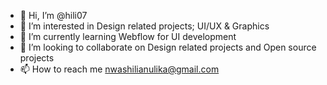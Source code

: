 - 👋 Hi, I’m @hili07
- 👀 I’m interested in Design related projects; UI/UX & Graphics
- 🌱 I’m currently learning Webflow for UI development
- 💞️ I’m looking to collaborate on Design related projects and Open source projects
- 📫 How to reach me nwashilianulika@gmail.com

<!---
hili07/hili07 is a ✨ special ✨ repository because its `README.md` (this file) appears on your GitHub profile.
You can click the Preview link to take a look at your changes.
--->
